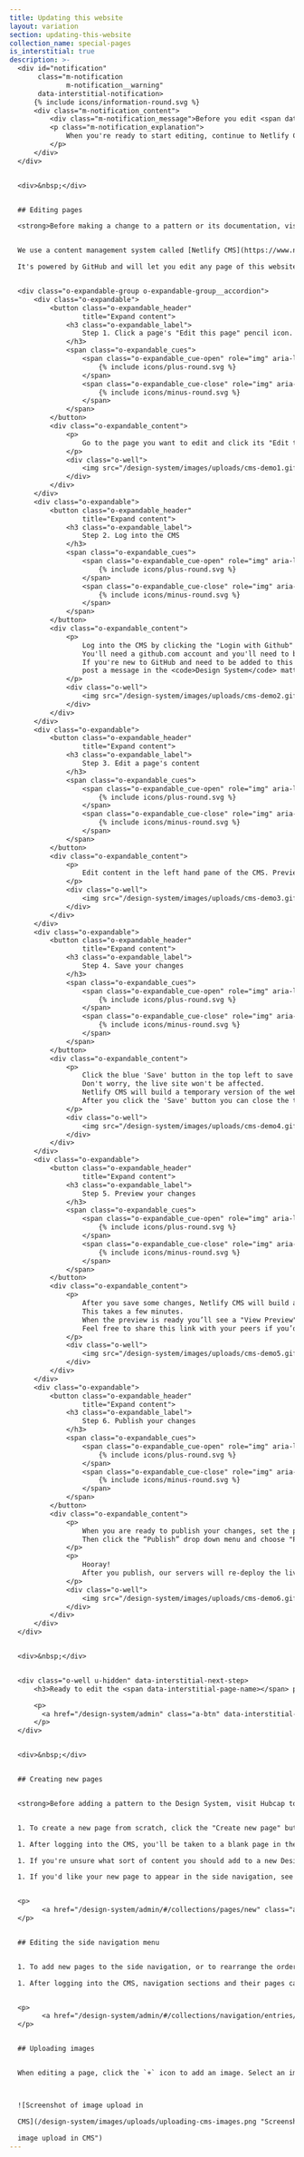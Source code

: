 ```yaml
---
title: Updating this website
layout: variation
section: updating-this-website
collection_name: special-pages
is_interstitial: true
description: >-
  <div id="notification"
       class="m-notification
              m-notification__warning"
       data-interstitial-notification>
      {% include icons/information-round.svg %}
      <div class="m-notification_content">
          <div class="m-notification_message">Before you edit <span data-interstitial-page-name>a page</span>, familiarize yourself with the process.</div>
          <p class="m-notification_explanation">
              When you're ready to start editing, continue to Netlify CMS.
          </p>
      </div>
  </div>


  <div>&nbsp;</div>


  ## Editing pages

  <strong>Before making a change to a pattern or its documentation, visit Hubcap to read our Design System governance policy.</strong> It contains guidance and acceptance criteria for making minor and major changes to the Design System.


  We use a content management system called [Netlify CMS](https://www.netlifycms.org/).

  It's powered by GitHub and will let you edit any page of this website.


  <div class="o-expandable-group o-expandable-group__accordion">
      <div class="o-expandable">
          <button class="o-expandable_header"
                  title="Expand content">
              <h3 class="o-expandable_label">
                  Step 1. Click a page's "Edit this page" pencil icon.
              </h3>
              <span class="o-expandable_cues">
                  <span class="o-expandable_cue-open" role="img" aria-label="Show">
                      {% include icons/plus-round.svg %}
                  </span>
                  <span class="o-expandable_cue-close" role="img" aria-label="Hide">
                      {% include icons/minus-round.svg %}
                  </span>
              </span>
          </button>
          <div class="o-expandable_content">
              <p>
                  Go to the page you want to edit and click its "Edit this page" pencil icon.
              </p>
              <div class="o-well">
                  <img src="/design-system/images/uploads/cms-demo1.gif" alt="Screenshot showing how to edit a Design System page" />
              </div>
          </div>
      </div>
      <div class="o-expandable">
          <button class="o-expandable_header"
                  title="Expand content">
              <h3 class="o-expandable_label">
                  Step 2. Log into the CMS
              </h3>
              <span class="o-expandable_cues">
                  <span class="o-expandable_cue-open" role="img" aria-label="Show">
                      {% include icons/plus-round.svg %}
                  </span>
                  <span class="o-expandable_cue-close" role="img" aria-label="Hide">
                      {% include icons/minus-round.svg %}
                  </span>
              </span>
          </button>
          <div class="o-expandable_content">
              <p>
                  Log into the CMS by clicking the "Login with Github" button.
                  You'll need a github.com account and you'll need to be added to <a href="https://github.com/orgs/cfpb/people">CFPB's GitHub organization</a>.
                  If you're new to GitHub and need to be added to this organization,
                  post a message in the <code>Design System</code> mattermost channel and someone will assist you.
              </p>
              <div class="o-well">
                  <img src="/design-system/images/uploads/cms-demo2.gif" alt="Screenshot showing how to log into Netlify CMS" />
              </div>
          </div>
      </div>
      <div class="o-expandable">
          <button class="o-expandable_header"
                  title="Expand content">
              <h3 class="o-expandable_label">
                  Step 3. Edit a page's content
              </h3>
              <span class="o-expandable_cues">
                  <span class="o-expandable_cue-open" role="img" aria-label="Show">
                      {% include icons/plus-round.svg %}
                  </span>
                  <span class="o-expandable_cue-close" role="img" aria-label="Hide">
                      {% include icons/minus-round.svg %}
                  </span>
              </span>
          </button>
          <div class="o-expandable_content">
              <p>
                  Edit content in the left hand pane of the CMS. Preview your changes in the right hand pane. Check out our <a href="/design-system/sample-component-page">sample component page</a> for tips on how to structure a typical page.
              </p>
              <div class="o-well">
                  <img src="/design-system/images/uploads/cms-demo3.gif" alt="Screenshot showing how to edit a page in Netlify CMS" />
              </div>
          </div>
      </div>
      <div class="o-expandable">
          <button class="o-expandable_header"
                  title="Expand content">
              <h3 class="o-expandable_label">
                  Step 4. Save your changes
              </h3>
              <span class="o-expandable_cues">
                  <span class="o-expandable_cue-open" role="img" aria-label="Show">
                      {% include icons/plus-round.svg %}
                  </span>
                  <span class="o-expandable_cue-close" role="img" aria-label="Hide">
                      {% include icons/minus-round.svg %}
                  </span>
              </span>
          </button>
          <div class="o-expandable_content">
              <p>
                  Click the blue 'Save' button in the top left to save your changes as a draft.
                  Don't worry, the live site won't be affected.
                  Netlify CMS will build a temporary version of the website with your changes so that you can preview them.
                  After you click the 'Save' button you can close the tab and come back to it later if you want, your temporary changes will persist.
              </p>
              <div class="o-well">
                  <img src="/design-system/images/uploads/cms-demo4.gif" alt="Screenshot showing how to save changes in Netlify CMS" />
              </div>
          </div>
      </div>
      <div class="o-expandable">
          <button class="o-expandable_header"
                  title="Expand content">
              <h3 class="o-expandable_label">
                  Step 5. Preview your changes
              </h3>
              <span class="o-expandable_cues">
                  <span class="o-expandable_cue-open" role="img" aria-label="Show">
                      {% include icons/plus-round.svg %}
                  </span>
                  <span class="o-expandable_cue-close" role="img" aria-label="Hide">
                      {% include icons/minus-round.svg %}
                  </span>
              </span>
          </button>
          <div class="o-expandable_content">
              <p>
                  After you save some changes, Netlify CMS will build a preview of the entire website with your new content.
                  This takes a few minutes.
                  When the preview is ready you’ll see a "View Preview" link at the top of the editing page.
                  Feel free to share this link with your peers if you’d like feedback on your new page.
              </p>
              <div class="o-well">
                  <img src="/design-system/images/uploads/cms-demo5.gif" alt="Screenshot showing how to preview Netlify CMS changes" />
              </div>
          </div>
      </div>
      <div class="o-expandable">
          <button class="o-expandable_header"
                  title="Expand content">
              <h3 class="o-expandable_label">
                  Step 6. Publish your changes
              </h3>
              <span class="o-expandable_cues">
                  <span class="o-expandable_cue-open" role="img" aria-label="Show">
                      {% include icons/plus-round.svg %}
                  </span>
                  <span class="o-expandable_cue-close" role="img" aria-label="Hide">
                      {% include icons/minus-round.svg %}
                  </span>
              </span>
          </button>
          <div class="o-expandable_content">
              <p>
                  When you are ready to publish your changes, set the page's status to "Ready".
                  Then click the “Publish” drop down menu and choose "Publish now."
              </p>
              <p>
                  Hooray!
                  After you publish, our servers will re-deploy the live website and you'll see your changes in a few minutes at https://cfpb.github.io/design-system.
              </p>
              <div class="o-well">
                  <img src="/design-system/images/uploads/cms-demo6.gif" alt="Screenshot showing how to publish Netlify CMS changes" />
              </div>
          </div>
      </div>
  </div>


  <div>&nbsp;</div>


  <div class="o-well u-hidden" data-interstitial-next-step>
      <h3>Ready to edit the <span data-interstitial-page-name></span> page?</h3>

      <p>
        <a href="/design-system/admin" class="a-btn" data-interstitial-redirect-button>Continue to Netlify CMS</a>
      </p>
  </div>


  <div>&nbsp;</div>


  ## Creating new pages


  <strong>Before adding a pattern to the Design System, visit Hubcap to read our Design System governance policy.</strong> It contains guidance and acceptance criteria for creating new patterns.


  1. To create a new page from scratch, click the "Create new page" button below.

  1. After logging into the CMS, you'll be taken to a blank page in the CMS. Follow the "Editing pages" steps above to edit and preview your new page.

  1. If you're unsure what sort of content you should add to a new Design System page, check out our [sample component page](/design-system/sample-component-page). Click its "edit" button to view the sample content laid out in the CMS.

  1. If you'd like your new page to appear in the side navigation, see below.


  <p>
        <a href="/design-system/admin/#/collections/pages/new" class="a-btn" title="Create a new page for this website in Netlify CMS">Create new page</a>
  </p>


  ## Editing the side navigation menu


  1. To add new pages to the side navigation, or to rearrange the order of existing pages in the navigation, click the "Edit the side navigation" button below.

  1. After logging into the CMS, navigation sections and their pages can be added, edited and removed. You'll see a preview of the side navigation in the right-hand preview pane.


  <p>
        <a href="/design-system/admin/#/collections/navigation/entries/side-navigation" class="a-btn" title="Edit the side navigation">Edit the side navigation</a>
  </p>


  ## Uploading images


  When editing a page, click the `+` icon to add an image. Select an image from the current library or upload a new image from your computer. Note: Due to a bug in Netlify CMS, the image might not immediately appear in the preview pane.



  ![Screenshot of image upload in

  CMS](/design-system/images/uploads/uploading-cms-images.png "Screenshot of

  image upload in CMS")
---
```

